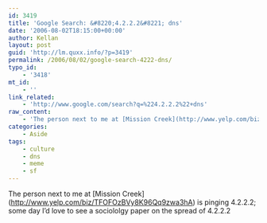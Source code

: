 ```yaml
---
id: 3419
title: 'Google Search: &#8220;4.2.2.2&#8221; dns'
date: '2006-08-02T18:15:00+00:00'
author: Kellan
layout: post
guid: 'http://lm.quxx.info/?p=3419'
permalink: /2006/08/02/google-search-4222-dns/
typo_id:
    - '3418'
mt_id:
    - ''
link_related:
    - 'http://www.google.com/search?q=%224.2.2.2%22+dns'
raw_content:
    - 'The person next to me at [Mission Creek](http://www.yelp.com/biz/TFOFOzBVy8K96Qq9zwa3hA) is pinging 4.2.2.2;  some day I\''d love to see a sociololgy paper on the spread of 4.2.2.2'
categories:
    - Aside
tags:
    - culture
    - dns
    - meme
    - sf
---
```


The person next to me at \[Mission Creek\](http://www.yelp.com/biz/TFOFOzBVy8K96Qq9zwa3hA) is pinging 4.2.2.2; some day I’d love to see a sociololgy paper on the spread of 4.2.2.2